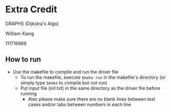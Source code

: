 # Extra Credit

GRAPHS (Dijkstra's Algo)

William Xiang

111716669



## How to run

* Use the makefile to compile and run the driver file
  * To run the makefile, execute `$make run` in the makefile's directory (or simply type `$make` to compile but not run)
  * Put input file (in1.txt) in the same directory as the driver file before running
    * Also please make sure there are no blank lines between test cases and/or tabs between numbers in each line
